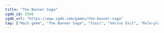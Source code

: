 ```yaml
---
title: "The Banner Saga"
igdb_id: 5508
igdb_url: "https://www.igdb.com/games/the-banner-saga"
tag: ["Main game", "The Banner Saga", "Stoic", "Versus Evil", "Role-playing (RPG)", "Simulator", "Strategy", "Tactical", "Indie", "Single player", "Multiplayer", "Side view", "Fantasy", "Historical"]
---
```

